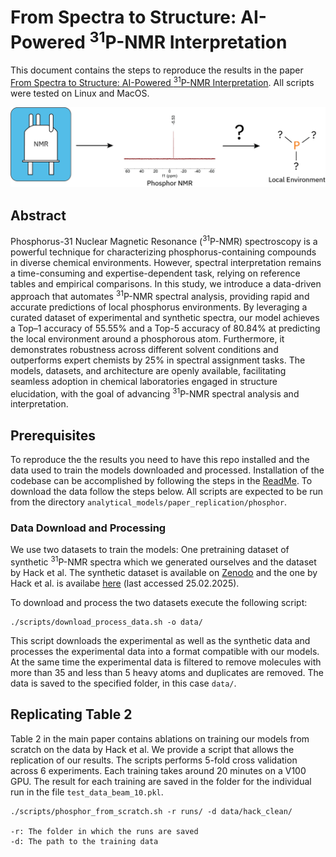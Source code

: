 # From Spectra to Structure: AI-Powered <sup>31</sup>P-NMR Interpretation

This document contains the steps to reproduce the results in the paper [From Spectra to Structure: AI-Powered <sup>31</sup>P-NMR Interpretation](). All scripts were tested on Linux and MacOS.

<p align='center'>
  <img src='../figures/phosphor.png'>
</p>


## Abstract

Phosphorus-31 Nuclear Magnetic Resonance (<sup>31</sup>P-NMR) spectroscopy is a powerful technique for characterizing phosphorus-containing compounds in diverse chemical environments. However, spectral interpretation remains a time-consuming and expertise-dependent task, relying on reference tables and empirical comparisons. In this study, we introduce a data-driven approach that automates <sup>31</sup>P-NMR spectral analysis, providing rapid and accurate predictions of local phosphorus environments. By leveraging a curated dataset of experimental and synthetic spectra, our model achieves a Top–1 accuracy of 55.55% and a Top-5 accuracy of 80.84% at predicting the local environment around a phosphorous atom. Furthermore, it demonstrates robustness across different solvent conditions and outperforms expert chemists by 25% in spectral assignment tasks. The models, datasets, and architecture are openly available, facilitating seamless adoption in chemical laboratories engaged in structure elucidation, with the goal of advancing <sup>31</sup>P-NMR spectral analysis and interpretation.

## Prerequisites

To reproduce the the results you need to have this repo installed and the data used to train the models downloaded and processed. Installation of the codebase can be accomplished by following the steps in the [ReadMe](../../README.md). To download the data follow the steps below. All scripts are expected to be run from the directory `analytical_models/paper_replication/phosphor`.

### Data Download and Processing

We use two datasets to train the models: One pretraining dataset of synthetic <sup>31</sup>P-NMR spectra which we generated ourselves and the dataset by Hack et al. The synthetic dataset is available on [Zenodo](link_here) and the one by Hack et al. is availabe [here](https://github.com/clacor/Ilm-NMR-P31) (last accessed 25.02.2025).

To download and process the two datasets execute the following script:

```
./scripts/download_process_data.sh -o data/
```

This script downloads the experimental as well as the synthetic data and processes the experimental data into a format compatible with our models. At the same time the experimental data is filtered to remove molecules with more than 35 and less than 5 heavy atoms and duplicates are removed. The data is saved to the specified folder, in this case `data/`.

## Replicating Table 2

Table 2 in the main paper contains ablations on training our models from scratch on the data by Hack et al. We provide a script that allows the replication of our results. The scripts performs 5-fold cross validation across 6 experiments. Each training takes around 20 minutes on a V100 GPU. The result for each training are saved in the folder for the individual run in the file `test_data_beam_10.pkl`.

```
./scripts/phosphor_from_scratch.sh -r runs/ -d data/hack_clean/

-r: The folder in which the runs are saved
-d: The path to the training data
```



